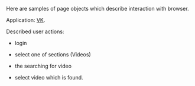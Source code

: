 Here are samples of page objects which describe interaction with browser.

Application: [VK](http://vk.com).

Described user actions:

- login

- select one of sections (Videos)

- the searching for video

- select video which is found.
